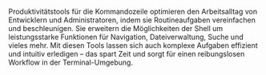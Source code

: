 Produktivitätstools für die Kommandozeile optimieren den Arbeitsalltag von Entwicklern und Administratoren, indem sie Routineaufgaben vereinfachen und beschleunigen. Sie erweitern die Möglichkeiten der Shell um leistungsstarke Funktionen für Navigation, Dateiverwaltung, Suche und vieles mehr. Mit diesen Tools lassen sich auch komplexe Aufgaben effizient und intuitiv erledigen – das spart Zeit und sorgt für einen reibungslosen Workflow in der Terminal-Umgebung.
